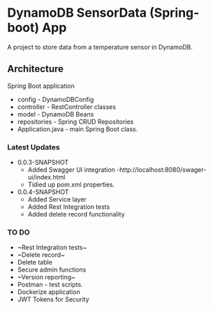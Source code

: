 # DynamoDB SensorData (Spring-boot) App

A project to store data from a temperature sensor in DynamoDB.

## Architecture
Spring Boot application

- config - DynamoDBConfig
- controller - RestController classes
- model - DynamoDB Beans
- repositories - Spring CRUD Repositories
- Application.java - main Spring Boot class.

### Latest Updates
- 0.0.3-SNAPSHOT
  - Added Swagger UI integration -http://localhost:8080/swager-ui/index.html
  - Tidied up pom.xml properties.
- 0.0.4-SNAPSHOT
  - Added Service layer
  - Added Rest Integration tests
  - Added delete record functionality
### TO DO
- ~Rest Integration tests~
- ~Delete record~
- Delete table
- Secure admin functions
- ~Version reporting~
- Postman - test scripts.
- Dockerize application
- JWT Tokens for Security
